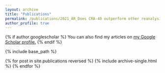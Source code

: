 ```yaml
---
layout: archive
title: "Publications"
permalink: /publications/2021_AR_Does CRA-40 outperform other reanalysis products in evaluating near-surface wind speed changes over China.pdf
author_profile: true
---
```


{% if author.googlescholar %}
  You can also find my articles on <u><a href="{{author.googlescholar}}">my Google Scholar profile</a>.</u>
{% endif %}

{% include base_path %}

{% for post in site.publications reversed %}
  {% include archive-single.html %}
{% endfor %}
